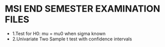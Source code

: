 # MSI END SEMESTER EXAMINATION FILES

* 1.Test for H0: mu = mu0 when sigma known
* 2.Univariate Two Sample t test with confidence intervals 
